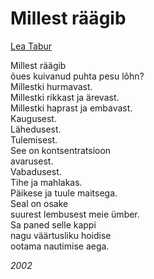 # Millest räägib

[Lea Tabur](./)

Millest räägib  
õues kuivanud puhta pesu lõhn?  
Millestki hurmavast.  
Millestki rikkast ja ärevast.  
Millestki haprast ja embavast.  
Kaugusest.  
Lähedusest.  
Tulemisest.  
See on kontsentratsioon  
avarusest.  
Vabadusest.  
Tihe ja mahlakas.  
Päikese ja tuule maitsega.  
Seal on osake  
suurest lembusest meie ümber.  
Sa paned selle kappi  
nagu väärtusliku hoidise  
ootama nautimise aega.

_2002_

